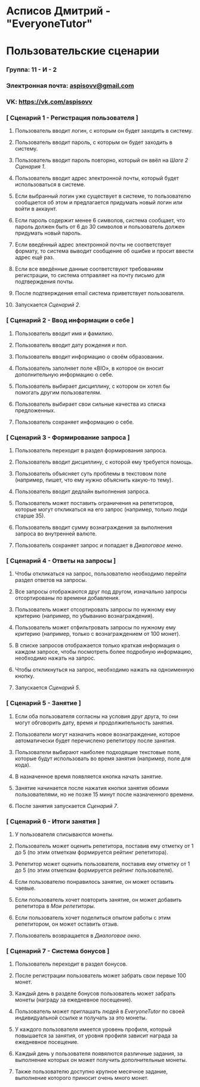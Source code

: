 # Асписов Дмитрий - "EveryoneTutor"
# Пользовательские сценарии

### Группа: 11 - И - 2
### Электронная почта: aspisovv@gmail.com
### VK: https://vk.com/aspisovv


### [ Сценарий 1 - Регистрация пользователя ]

1. Пользователь вводит логин, с которым он будет заходить в систему.

2. Пользователь вводит пароль, с которым он будет заходить в систему.

3. Пользователь вводит пароль повторно, который он ввёл на *Шаге 2 Сценария 1*.

4. Пользователь вводит адрес электронной почты, который будет использоваться в системе.

5. Если выбранный логин уже существует в системе, то пользователю сообщается об этом и предлагается придумать новый логин или войти в аккаунт.

6. Если пароль содержит менее 6 символов, система сообщает, что пароль должен быть от 6 до 30 символов и пользователь должен придумать
новый пароль.

7. Если введённый адрес электронной почты не соответствует формату, то система выводит сообщение об ошибке и просит ввести адрес ещё раз.

8. Если все введённые данные соответствуют требованиям регистрации, то система отправляет на почту письмо для подтверждения почты.

9. После подтверждения email система приветствует пользователя.

10. Запускается *Сценарий 2*.

### [ Сценарий 2 - Ввод информации о себе ]

1. Пользователь вводит имя и фамилию.

2. Пользователь вводит дату рождения и пол.

3. Пользователь вводит информацию о своём образовании.

4. Пользователь заполняет поле «BIO», в которое он вносит дополнительную информацию о себе.

5. Пользователь выбирает дисциплину, с котором он хотел бы помогать другим пользователям.

6. Пользователь выбирает свои сильные качества из списка предложенных.

7. Пользователь сохраняет информацию о себе.

### [ Сценарий 3 - Формирование запроса ]

1. Пользователь переходит в раздел формирования запроса.

2. Пользователь вводит дисциплину, с которой ему требуется помощь.

3. Пользователь объясняет суть проблемы в текстовом поле (например, пишет, что ему нужно объяснить какую-то тему).

4. Пользователь вводит дедлайн выполнения запроса.

5. Пользователь может поставить ограничения на репетиторов, которые могут откликаться на его запрос (например, только люди старше 35).

6. Пользователь вводит сумму вознаграждения за выполнения запроса во внутренней валюте.

7. Пользователь сохраняет запрос и попадает в *Диалоговое меню*.


### [ Сценарий 4 - Ответы на запросы ]

1. Чтобы откликаться на запрос, пользователю необходимо перейти раздел ответов на запросы.

2. Все запросы отображаются друг под другом, изначально запросы отсортированы по времени добавления.

3. Пользователь может отсортировать запросы по нужному ему критерию (например, по убыванию вознаграждения).

4. Пользователь может отфильтровать запросы по нужному ему критерию (например, только с вознаграждением от 100 монет).

5. В списке запросов отображается только краткая информация о каждом запросе, чтобы посмотреть более подробную информацию, необходимо нажать на запрос.

6. Чтобы откликнуться на запрос, необходимо нажать на одноименную кнопку.

7. Запускается *Сценарий 5*.


### [ Сценарий 5 - Занятие ]

1. Если оба пользователя согласны на условия друг друга, то они могут обговорить дату, время и продолжительность занятия.

2. Пользователи могут назначить новое вознаграждение, которое автоматически будет перечислено репетитору после занятия.

3. Пользователи выбирают наиболее подходящие текстовые поля, которые будут использовать во время занятия (например, поле для кода).

4. В назначенное время появляется кнопка начать занятие.

5. Занятие начинается после нажатия кнопки занятия обоими пользователями, но не позже 15 минут после назначенного времени.

6. После занятия запускается *Сценарий 7*.


### [ Сценарий 6 - Итоги занятия ]

1. У пользователя списываются монеты.

2. Пользователь может оценить репетитора, поставив ему отметку от 1 до 5 (по этим отметкам формируется рейтинг репетитора).

3. Репетитор может оценить пользователя, поставив ему отметку от 1 до 5 (по этим отметкам формируется рейтинг пользователя).

4. Если пользователю понравилось занятие, он может оставить чаевые.

5. Если пользователь хочет повторить занятие, он может добавить репетитора в *Мои репетиторы*.

6. Если пользователь хочет поделиться опытом работы с этим репетитором, он может оставить отзыв.

7. Пользователь возвращается в *Диалоговое окно*.


### [ Сценарий 7 - Система бонусов ]

1. Пользователь переходит в раздел бонусов.

2. После регистрации пользователь может забрать свои первые 100 монет.

3. Каждый день в разделе бонусов пользователь может забрать монеты (награду за ежедневное посещение).

4. Пользователь может приглашать людей в *EveryoneTutor* по своей индивидуальной ссылке и получать за это монеты.

5. У каждого пользователя имеется уровень профиля, который повышается за занятия, от уровня профиля зависит награда за ежедневное посещение.

6. Каждый день у пользователя появялются различные задания, за выполнение которых он может получить дополнительные монеты.

7. Также пользователю доступно крупное месячное задание, выполнение которого приносит очень много монет.
